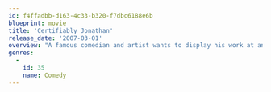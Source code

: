 ```yaml
---
id: f4ffadbb-d163-4c33-b320-f7dbc6188e6b
blueprint: movie
title: 'Certifiably Jonathan'
release_date: '2007-03-01'
overview: "A famous comedian and artist wants to display his work at an art museum. Just when he thinks he's lost his touch, a series of famous comedians drop by to help him rekindle his artistic and comedic spark."
genres:
  -
    id: 35
    name: Comedy
---
```

